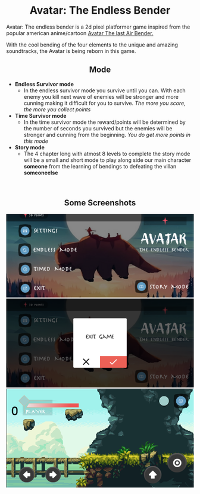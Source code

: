 <h1 align="center">Avatar: The Endless Bender</h1>

<p>
Avatar: The endless bender is a 2d pixel platformer game inspired from the popular american anime/cartoon <a href="https://avatar.fandom.com/wiki/Avatar:_The_Last_Airbender">Avatar The last Air Bender.</a>
</p>
<p>
With the cool bending of the four elements to the unique and amazing soundtracks, the Avatar is being reborn in this game.
</p>

<h2 align="center">Mode</h2>

- **Endless Survivor mode**
    - In the endless survivor mode you survive until you can. With each enemy you kill next wave of enemies will be stronger and more cunning making it difficult for you to survive. *The more you score, the more you collect points*
- **Time Survivor mode**
    - In the time survivor mode the reward/points will be determined by the number of seconds you survived but the enemies will be stronger and cunning from the beginning. *You do get more points in this mode*
- **Story mode**
    - The 4 chapter long with atmost 8 levels to complete the story mode will be a small and short mode to play along side our main character **someone** from the learning of bendings to defeating the villan **someoneelse**

<br />
<h2 style="text-align: center;">Some Screenshots</h2>

<img src="./Assets/Assets/General UI/ATEB_Main_Screen.png" alt="Main menu screen for avatar the endless bender" />
<img src="./Assets/Assets/General UI/ATEB_Exit_Pop.png" alt="Exit popup for avatar the endless bender" />
<img src="./Assets/Assets/General UI/ATEB_Game_LEVEL_Draft.png" alt="Level design draft avatar the endless bender" />
